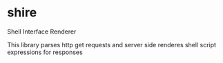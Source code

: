 # shire

Shell Interface Renderer

This library parses http get requests and server side renderes shell script
expressions for responses
